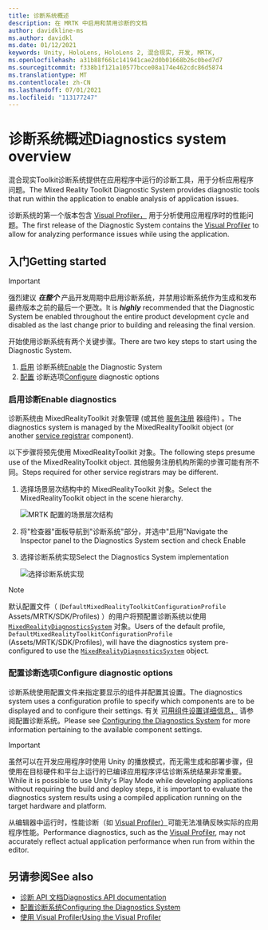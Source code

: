 ```yaml
---
title: 诊断系统概述
description: 在 MRTK 中启用和禁用诊断的文档
author: davidkline-ms
ms.author: davidkl
ms.date: 01/12/2021
keywords: Unity, HoloLens, HoloLens 2, 混合现实, 开发, MRTK,
ms.openlocfilehash: a31b88f661c141941cae2d0b01668b26c0bed7d7
ms.sourcegitcommit: f338b1f121a10577bcce08a174e462cdc86d5874
ms.translationtype: MT
ms.contentlocale: zh-CN
ms.lasthandoff: 07/01/2021
ms.locfileid: "113177247"
---
```

# <a name="diagnostics-system-overview"></a><span data-ttu-id="a89c9-104">诊断系统概述</span><span class="sxs-lookup"><span data-stu-id="a89c9-104">Diagnostics system overview</span></span>

<span data-ttu-id="a89c9-105">混合现实Toolkit诊断系统提供在应用程序中运行的诊断工具，用于分析应用程序问题。</span><span class="sxs-lookup"><span data-stu-id="a89c9-105">The Mixed Reality Toolkit Diagnostic System provides diagnostic tools that run within the application to enable analysis of application issues.</span></span>

<span data-ttu-id="a89c9-106">诊断系统的第一个版本包含 [Visual Profiler，](using-visual-profiler.md) 用于分析使用应用程序时的性能问题。</span><span class="sxs-lookup"><span data-stu-id="a89c9-106">The first release of the Diagnostic System contains the [Visual Profiler](using-visual-profiler.md) to allow for analyzing performance issues while using the application.</span></span>

## <a name="getting-started"></a><span data-ttu-id="a89c9-107">入门</span><span class="sxs-lookup"><span data-stu-id="a89c9-107">Getting started</span></span>

> [!IMPORTANT]
> <span data-ttu-id="a89c9-108">强烈建议 **_在整个_** 产品开发周期中启用诊断系统，并禁用诊断系统作为生成和发布最终版本之前的最后一个更改。</span><span class="sxs-lookup"><span data-stu-id="a89c9-108">It is **_highly_** recommended that the Diagnostic System be enabled throughout the entire product development cycle and disabled as the last change prior to building and releasing the final version.</span></span>

<span data-ttu-id="a89c9-109">开始使用诊断系统有两个关键步骤。</span><span class="sxs-lookup"><span data-stu-id="a89c9-109">There are two key steps to start using the Diagnostic System.</span></span>

1. <span data-ttu-id="a89c9-110">[启用](#enable-diagnostics) 诊断系统</span><span class="sxs-lookup"><span data-stu-id="a89c9-110">[Enable](#enable-diagnostics) the Diagnostic System</span></span>
2. <span data-ttu-id="a89c9-111">[配置](#configure-diagnostic-options) 诊断选项</span><span class="sxs-lookup"><span data-stu-id="a89c9-111">[Configure](#configure-diagnostic-options) diagnostic options</span></span>

### <a name="enable-diagnostics"></a><span data-ttu-id="a89c9-112">启用诊断</span><span class="sxs-lookup"><span data-stu-id="a89c9-112">Enable diagnostics</span></span>

<span data-ttu-id="a89c9-113">诊断系统由 MixedRealityToolkit 对象管理 (或其他 [服务注册](xref:Microsoft.MixedReality.Toolkit.IMixedRealityServiceRegistrar) 器组件) 。</span><span class="sxs-lookup"><span data-stu-id="a89c9-113">The diagnostics system is managed by the MixedRealityToolkit object (or another [service registrar](xref:Microsoft.MixedReality.Toolkit.IMixedRealityServiceRegistrar) component).</span></span>

<span data-ttu-id="a89c9-114">以下步骤将预先使用 MixedRealityToolkit 对象。</span><span class="sxs-lookup"><span data-stu-id="a89c9-114">The following steps presume use of the MixedRealityToolkit object.</span></span> <span data-ttu-id="a89c9-115">其他服务注册机构所需的步骤可能有所不同。</span><span class="sxs-lookup"><span data-stu-id="a89c9-115">Steps required for other service registrars may be different.</span></span>

1. <span data-ttu-id="a89c9-116">选择场景层次结构中的 MixedRealityToolkit 对象。</span><span class="sxs-lookup"><span data-stu-id="a89c9-116">Select the MixedRealityToolkit object in the scene hierarchy.</span></span>

    ![MRTK 配置的场景层次结构](../images/MRTK_ConfiguredHierarchy.png)

1. <span data-ttu-id="a89c9-118">将"检查器"面板导航到"诊断系统"部分，并选中"启用"</span><span class="sxs-lookup"><span data-stu-id="a89c9-118">Navigate the Inspector panel to the Diagnostics System section and check Enable</span></span>
1. <span data-ttu-id="a89c9-119">选择诊断系统实现</span><span class="sxs-lookup"><span data-stu-id="a89c9-119">Select the Diagnostics System implementation</span></span>

    ![选择诊断系统实现](../images/diagnostics/DiagnosticsSelectSystemType.png)

> [!NOTE]
> <span data-ttu-id="a89c9-121">默认配置文件（ (`DefaultMixedRealityToolkitConfigurationProfile` Assets/MRTK/SDK/Profiles) ）的用户将预配置诊断系统以使用 [`MixedRealityDiagnosticsSystem`](xref:Microsoft.MixedReality.Toolkit.Diagnostics.MixedRealityDiagnosticsSystem) 对象。</span><span class="sxs-lookup"><span data-stu-id="a89c9-121">Users of the default profile, `DefaultMixedRealityToolkitConfigurationProfile` (Assets/MRTK/SDK/Profiles), will have the diagnostics system pre-configured to use the [`MixedRealityDiagnosticsSystem`](xref:Microsoft.MixedReality.Toolkit.Diagnostics.MixedRealityDiagnosticsSystem) object.</span></span>

### <a name="configure-diagnostic-options"></a><span data-ttu-id="a89c9-122">配置诊断选项</span><span class="sxs-lookup"><span data-stu-id="a89c9-122">Configure diagnostic options</span></span>

<span data-ttu-id="a89c9-123">诊断系统使用配置文件来指定要显示的组件并配置其设置。</span><span class="sxs-lookup"><span data-stu-id="a89c9-123">The diagnostics system uses a configuration profile to specify which components are to be displayed and to configure their settings.</span></span> <span data-ttu-id="a89c9-124">有关 [可用组件设置详细信息，](configuring-diagnostics.md) 请参阅配置诊断系统。</span><span class="sxs-lookup"><span data-stu-id="a89c9-124">Please see [Configuring the Diagnostics System](configuring-diagnostics.md) for more information pertaining to the available component settings.</span></span>

> [!IMPORTANT]
> <span data-ttu-id="a89c9-125">虽然可以在开发应用程序时使用 Unity 的播放模式，而无需生成和部署步骤，但使用在目标硬件和平台上运行的已编译应用程序评估诊断系统结果非常重要。</span><span class="sxs-lookup"><span data-stu-id="a89c9-125">While it is possible to use Unity's Play Mode while developing applications without requiring the build and deploy steps, it is important to evaluate the diagnostics system results using a compiled application running on the target hardware and platform.</span></span>
>
> <span data-ttu-id="a89c9-126">从编辑器中运行时，性能诊断（如 [Visual Profiler）](using-visual-profiler.md)可能无法准确反映实际的应用程序性能。</span><span class="sxs-lookup"><span data-stu-id="a89c9-126">Performance diagnostics, such as the [Visual Profiler](using-visual-profiler.md), may not accurately reflect actual application performance when run from within the editor.</span></span>

## <a name="see-also"></a><span data-ttu-id="a89c9-127">另请参阅</span><span class="sxs-lookup"><span data-stu-id="a89c9-127">See also</span></span>

- [<span data-ttu-id="a89c9-128">诊断 API 文档</span><span class="sxs-lookup"><span data-stu-id="a89c9-128">Diagnostics API documentation</span></span>](xref:Microsoft.MixedReality.Toolkit.Diagnostics)
- [<span data-ttu-id="a89c9-129">配置诊断系统</span><span class="sxs-lookup"><span data-stu-id="a89c9-129">Configuring the Diagnostics System</span></span>](configuring-diagnostics.md)
- [<span data-ttu-id="a89c9-130">使用 Visual Profiler</span><span class="sxs-lookup"><span data-stu-id="a89c9-130">Using the Visual Profiler</span></span>](using-visual-profiler.md)
